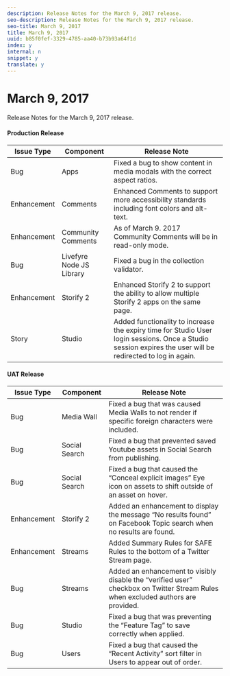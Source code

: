 ```yaml
---
description: Release Notes for the March 9, 2017 release.
seo-description: Release Notes for the March 9, 2017 release.
seo-title: March 9, 2017
title: March 9, 2017
uuid: b85f0fef-3329-4785-aa40-b73b93a64f1d
index: y
internal: n
snippet: y
translate: y
---
```


# March 9, 2017

Release Notes for the March 9, 2017 release.

#### Production Release
| **Issue Type** |**Component** |**Release Note** |
|---|---|---|
|  Bug | Apps | Fixed a bug to show content in media modals with the correct aspect ratios. |
|  Enhancement | Comments | Enhanced Comments to support more accessibility standards including font colors and alt-text. |
|  Enhancement | Community Comments | As of March 9. 2017 Community Comments will be in read-only mode. |
|  Bug | Livefyre Node JS Library | Fixed a bug in the collection validator. |
|  Enhancement | Storify 2 | Enhanced Storify 2 to support the ability to allow multiple Storify 2 apps on the same page. |
|  Story | Studio | Added functionality to increase the expiry time for Studio User login sessions. Once a Studio session expires the user will be redirected to log in again. |

#### UAT Release
| **Issue Type** |**Component** |**Release Note** |
|---|---|---|
|  Bug | Media Wall | Fixed a bug that was caused Media Walls to not render if specific foreign characters were included. |
|  Bug | Social Search | Fixed a bug that prevented saved Youtube assets in Social Search from publishing. |
|  Bug | Social Search | Fixed a bug that caused the “Conceal explicit images” Eye icon on assets to shift outside of an asset on hover. |
|  Enhancement | Storify 2 | Added an enhancement to display the message “No results found” on Facebook Topic search when no results are found. |
|  Enhancement | Streams | Added Summary Rules for SAFE Rules to the bottom of a Twitter Stream page. |
|  Bug | Streams | Added an enhancement to visibly disable the “verified user” checkbox on Twitter Stream Rules when excluded authors are provided. |
|  Bug | Studio | Fixed a bug that was preventing the “Feature Tag” to save correctly when applied. |
|  Bug | Users | Fixed a bug that caused the “Recent Activity” sort filter in Users to appear out of order. |


